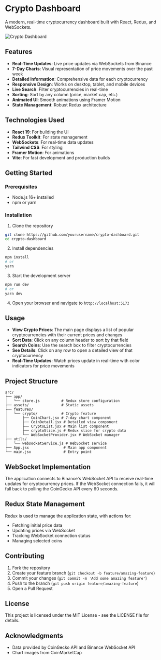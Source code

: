 # Crypto Dashboard

A modern, real-time cryptocurrency dashboard built with React, Redux, and WebSockets.

![Crypto Dashboard](https://i.imgur.com/JBtYYHB.png)

## Features

- **Real-Time Updates**: Live price updates via WebSockets from Binance
- **7-Day Charts**: Visual representation of price movements over the past week
- **Detailed Information**: Comprehensive data for each cryptocurrency
- **Responsive Design**: Works on desktop, tablet, and mobile devices
- **Live Search**: Filter cryptocurrencies in real-time
- **Sorting**: Sort by any column (price, market cap, etc.)
- **Animated UI**: Smooth animations using Framer Motion
- **State Management**: Robust Redux architecture

## Technologies Used

- **React 19**: For building the UI
- **Redux Toolkit**: For state management
- **WebSockets**: For real-time data updates
- **Tailwind CSS**: For styling
- **Framer Motion**: For animations
- **Vite**: For fast development and production builds

## Getting Started

### Prerequisites

- Node.js 16+ installed
- npm or yarn

### Installation

1. Clone the repository
```bash
git clone https://github.com/yourusername/crypto-dashboard.git
cd crypto-dashboard
```

2. Install dependencies
```bash
npm install
# or
yarn
```

3. Start the development server
```bash
npm run dev
# or
yarn dev
```

4. Open your browser and navigate to `http://localhost:5173`

## Usage

- **View Crypto Prices**: The main page displays a list of popular cryptocurrencies with their current prices and changes
- **Sort Data**: Click on any column header to sort by that field
- **Search Coins**: Use the search box to filter cryptocurrencies
- **See Details**: Click on any row to open a detailed view of that cryptocurrency
- **Real-Time Updates**: Watch prices update in real-time with color indicators for price movements

## Project Structure

```
src/
├── app/
│   └── store.js          # Redux store configuration
├── assets/               # Static assets
├── features/
│   └── crypto/           # Crypto feature
│       ├── CoinChart.jsx # 7-day chart component
│       ├── CoinDetail.jsx # Detailed view component
│       ├── CryptoList.jsx # Main list component
│       ├── cryptoSlice.js # Redux slice for crypto data
│       └── WebSocketProvider.jsx # WebSocket manager
├── utils/
│   └── websocketService.js # WebSocket service
├── App.jsx                # Main app component
└── main.jsx               # Entry point
```

## WebSocket Implementation

The application connects to Binance's WebSocket API to receive real-time updates for cryptocurrency prices. If the WebSocket connection fails, it will fall back to polling the CoinGecko API every 60 seconds.

## Redux State Management

Redux is used to manage the application state, with actions for:
- Fetching initial price data
- Updating prices via WebSocket
- Tracking WebSocket connection status
- Managing selected coins

## Contributing

1. Fork the repository
2. Create your feature branch (`git checkout -b feature/amazing-feature`)
3. Commit your changes (`git commit -m 'Add some amazing feature'`)
4. Push to the branch (`git push origin feature/amazing-feature`)
5. Open a Pull Request

## License

This project is licensed under the MIT License - see the LICENSE file for details.

## Acknowledgments

- Data provided by CoinGecko API and Binance WebSocket API
- Chart images from CoinMarketCap
